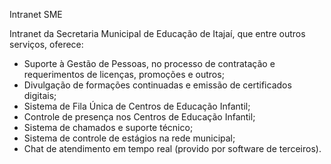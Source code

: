 Intranet SME

Intranet da Secretaria Municipal de Educação de Itajaí, que entre outros serviços, oferece:
- Suporte à Gestão de Pessoas, no processo de contratação e requerimentos de licenças, promoções e outros;
- Divulgação de formações continuadas e emissão de certificados digitais;
- Sistema de Fila Única de Centros de Educação Infantil;
- Controle de presença nos Centros de Educação Infantil;
- Sistema de chamados e suporte técnico;
- Sistema de controle de estágios na rede municipal;
- Chat de atendimento em tempo real (provido por software de terceiros).